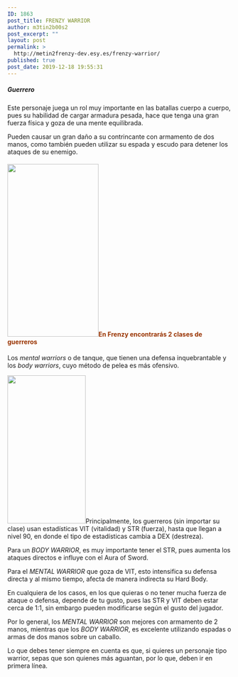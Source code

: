 ```yaml
---
ID: 1863
post_title: FRENZY WARRIOR
author: m3tin2b00s2
post_excerpt: ""
layout: post
permalink: >
  http://metin2frenzy-dev.esy.es/frenzy-warrior/
published: true
post_date: 2019-12-18 19:55:31
---
```

<h5>Guerrero</h5>
Este personaje juega un rol muy importante en las batallas cuerpo a cuerpo, pues su habilidad de cargar armadura pesada, hace que tenga una gran fuerza física y goza de una mente equilibrada.

Pueden causar un gran daño a su contrincante con armamento de dos manos, como también pueden utilizar su espada y escudo para detener los ataques de su enemigo.
<h4><strong><img class="size-full wp-image-1906 alignleft" src="http://metin2frenzy-dev.esy.es/wp-content/uploads/2019/12/warriorcontent2.png" alt="" width="205" height="388" /><span style="color: #993300;">En Frenzy encontrarás 2 clases de guerreros</span></strong></h4>
Los <em>mental warriors</em> o de tanque, que tienen una defensa inquebrantable y los <em>body warriors</em>, cuyo método de pelea es más ofensivo.

<img class=" wp-image-1844 alignright" src="https://metin2frenzy.com/wp-content/uploads/2019/11/warrior.png" alt="" width="176" height="333" />Principalmente, los guerreros (sin importar su clase) usan estadísticas VIT (vitalidad) y STR (fuerza), hasta que llegan a nivel 90, en donde el tipo de estadísticas cambia a DEX (destreza).

Para un <em>BODY WARRIOR</em>, es muy importante tener el STR, pues aumenta los ataques directos e influye con el Aura of Sword.

Para el <em>MENTAL WARRIOR </em>que goza de VIT, esto intensifica su defensa directa y al mismo tiempo, afecta de manera indirecta su Hard Body.

En cualquiera de los casos, en los que quieras o no tener mucha fuerza de ataque o defensa, depende de tu gusto, pues las STR y VIT deben estar cerca de 1:1, sin embargo pueden modificarse según el gusto del jugador.

Por lo general, los <em>MENTAL WARRIOR</em> son mejores con armamento de 2 manos, mientras que los <em>BODY WARRIOR</em>, es excelente utilizando espadas o armas de dos manos sobre un caballo.

Lo que debes tener siempre en cuenta es que, si quieres un personaje tipo warrior, sepas que son quienes más aguantan, por lo que, deben ir en primera línea.